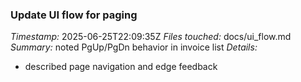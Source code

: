 ### Update UI flow for paging
*Timestamp:* 2025-06-25T22:09:35Z
*Files touched:* docs/ui_flow.md
*Summary:* noted PgUp/PgDn behavior in invoice list
*Details:*
- described page navigation and edge feedback
